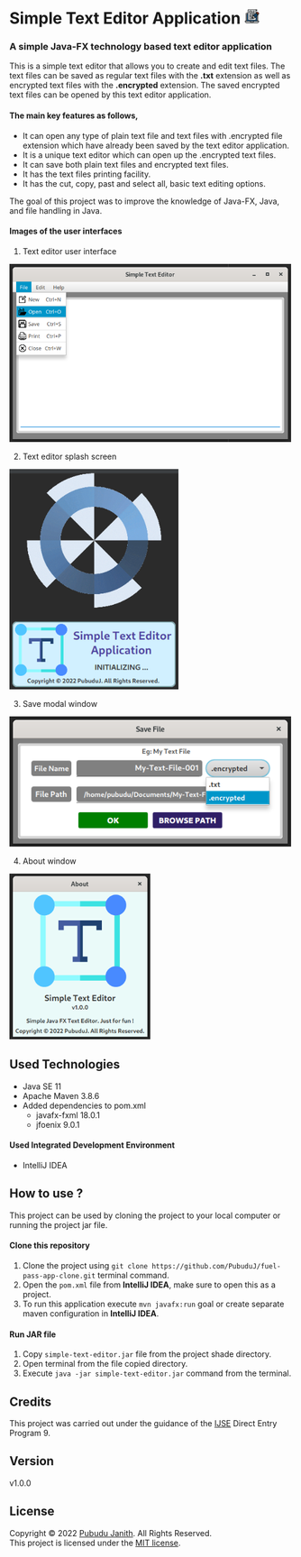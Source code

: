 # Simple Text Editor Application <img src="asset/editor-logo.png" alt="drawing" width="27px"/>

### A simple Java-FX technology based text editor application

This is a simple text editor that allows you to create and edit text files.
The text files can be saved as regular text files with the **.txt** extension 
as well as encrypted text files with the **.encrypted** extension. 
The saved encrypted text files can be opened by this text editor 
application.

#### The main key features as follows,

- It can open any type of plain text file and text files with .encrypted file extension which have already been saved by the text editor application.
- It is a unique text editor which can open up the .encrypted text files.
- It can save both plain text files and encrypted text files.
- It has the text files printing facility.
- It has the cut, copy, past and select all, basic text editing options.

The goal of this project was to improve the knowledge of Java-FX, Java, and file handling in Java.

#### Images of the user interfaces
1. Text editor user interface<br>
<img src="asset/text-editor.png" alt="text-editor" width="500px"/>

2. Text editor splash screen<br>
<img src="asset/splash-screen.png" alt="text-editor" width="300px"/>

3. Save modal window<br>
<img src="asset/save-window.png" alt="text-editor" width="500px"/>

4. About window<br>
<img src="asset/about-window.png" alt="text-editor" width="250px"/>

## Used Technologies

- Java SE 11
- Apache Maven 3.8.6
- Added dependencies to pom.xml
    - javafx-fxml 18.0.1
    - jfoenix 9.0.1

#### Used Integrated Development Environment
- IntelliJ IDEA

## How to use ?
This project can be used by cloning the 
project to your local computer or running the project jar file.

#### Clone this repository
1. Clone the project using `git clone https://github.com/PubuduJ/fuel-pass-app-clone.git` terminal command.
2. Open the `pom.xml` file from **IntelliJ IDEA**, make sure to open this as a project.
3. To run this application execute `mvn javafx:run` goal or create separate maven configuration in **IntelliJ IDEA**.

#### Run JAR file
1. Copy `simple-text-editor.jar` file from the project shade directory.
2. Open terminal from the file copied directory.
3. Execute `java -jar simple-text-editor.jar` command from the terminal.

## Credits
This project was carried out under the guidance of the [IJSE](https://www.ijse.lk/) Direct Entry Program 9.

## Version
v1.0.0

## License
Copyright &copy; 2022 [Pubudu Janith](https://www.linkedin.com/in/pubudujanith94/). All Rights Reserved.<br>
This project is licensed under the [MIT license](LICENSE.txt).